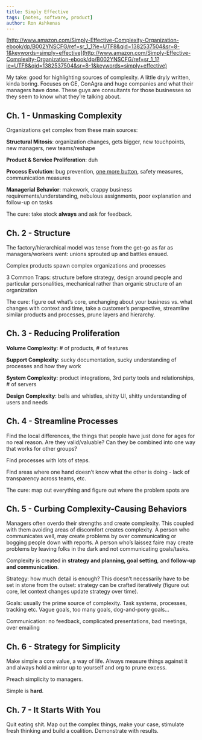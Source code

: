 ```yaml
---
title: Simply Effective
tags: [notes, software, product]
author: Ron Ashkenas
---
```


[http://www.amazon.com/Simply-Effective-Complexity-Organization-ebook/dp/B002YNSCFG/ref=sr_1_1?ie=UTF8&qid=1382537504&sr=8-1&keywords=simply+effective](http://www.amazon.com/Simply-Effective-Complexity-Organization-ebook/dp/B002YNSCFG/ref=sr_1_1?ie=UTF8&qid=1382537504&sr=8-1&keywords=simply+effective)

My take: good for highlighting sources of complexity. A little dryly written, kinda boring. Focuses on GE, ConAgra and huge companies and what their managers have done. These guys are consultants for those businesses so they seem to know what they’re talking about.

## Ch. 1 - Unmasking Complexity

Organizations get complex from these main sources:

**Structural Mitosis**: organization changes, gets bigger, new touchpoints, new managers, new teams/reshape

**Product & Service Proliferation**: duh

**Process Evolution**: bug prevention, [one more button](http://www.google.com/url?q=http%3A%2F%2Fwww.codinghorror.com%2Fblog%2F2006%2F03%2Fbut-its-just-one-more.html&sa=D&sntz=1&usg=AFQjCNFpuM_FxWgw3UGVPqVpkuBsTyYw5w), safety measures, communication measures

**Managerial Behavior**: makework, crappy business requirements/understanding, nebulous assignments, poor explanation and follow-up on tasks

The cure: take stock **always** and ask for feedback.


## Ch. 2 - Structure

The factory/hierarchical model was tense from the get-go as far as managers/workers went: unions sprouted up and battles ensued.

Complex products spawn complex organizations and processes

3 Common Traps: structure before strategy, design around people and particular personalities, mechanical rather than organic structure of an organization

The cure: figure out what’s core, unchanging about your business vs. what changes with context and time, take a customer’s perspective, streamline similar products and processes, prune layers and hierarchy.

## Ch. 3 - Reducing Proliferation

**Volume Complexity**: # of products, # of features

**Support Complexity**: sucky documentation, sucky understanding of processes and how they work

**System Complexity**: product integrations, 3rd party tools and relationships, # of servers

**Design Complexity**: bells and whistles, shitty UI, shitty understanding of users and needs


## Ch. 4 - Streamline Processes

Find the local differences, the things that people have just done for ages for no real reason. Are they valid/valuable? Can they be combined into one way that works for other groups?

Find processes with lots of steps.

Find areas where one hand doesn’t know what the other is doing - lack of transparency across teams, etc.

The cure: map out everything and figure out where the problem spots are


## Ch. 5 - Curbing Complexity-Causing Behaviors

Managers often overdo their strengths and create complexity. This coupled with them avoiding areas of discomfort creates complexity. A person who communicates well, may create problems by over communicating or bogging people down with reports. A person who’s laissez faire may create problems by leaving folks in the dark and not communicating goals/tasks.

Complexity is created in **strategy and planning, goal setting**, and **follow-up and communication**.

Strategy: how much detail is enough? This doesn’t necessarily have to be set in stone from the outset: strategy can be crafted iteratively (figure out core, let context changes update strategy over time).

Goals: usually the prime source of complexity. Task systems, processes, tracking etc. Vague goals, too many goals, dog-and-pony goals…

Communication: no feedback, complicated presentations, bad meetings, over emailing


## Ch. 6 - Strategy for Simplicity

Make simple a core value, a way of life. Always measure things against it and always hold a mirror up to yourself and org to prune excess.

Preach simplicity to managers.

Simple is **hard**.


## Ch. 7 - It Starts With You

Quit eating shit. Map out the complex things, make your case, stimulate fresh thinking and build a coalition. Demonstrate with results.
